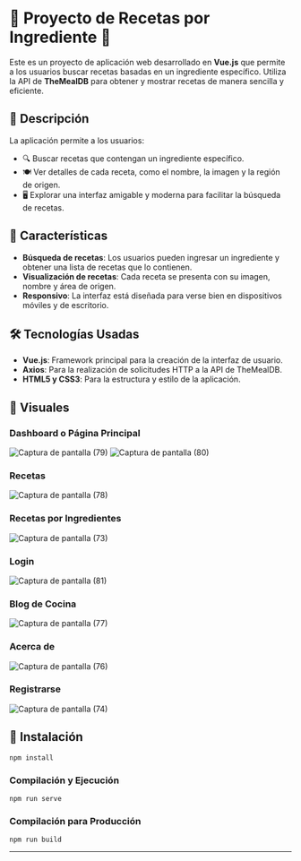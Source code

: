 # 🌟 Proyecto de Recetas por Ingrediente 🌟

Este es un proyecto de aplicación web desarrollado en **Vue.js** que permite a los usuarios buscar recetas basadas en un ingrediente específico. Utiliza la API de **TheMealDB** para obtener y mostrar recetas de manera sencilla y eficiente.

## 📝 Descripción

La aplicación permite a los usuarios:
- 🔍 Buscar recetas que contengan un ingrediente específico.
- 🍽️ Ver detalles de cada receta, como el nombre, la imagen y la región de origen.
- 🖥️ Explorar una interfaz amigable y moderna para facilitar la búsqueda de recetas.

## 🔧 Características

- **Búsqueda de recetas**: Los usuarios pueden ingresar un ingrediente y obtener una lista de recetas que lo contienen.
- **Visualización de recetas**: Cada receta se presenta con su imagen, nombre y área de origen.
- **Responsivo**: La interfaz está diseñada para verse bien en dispositivos móviles y de escritorio.

## 🛠️ Tecnologías Usadas

- **Vue.js**: Framework principal para la creación de la interfaz de usuario.
- **Axios**: Para la realización de solicitudes HTTP a la API de TheMealDB.
- **HTML5 y CSS3**: Para la estructura y estilo de la aplicación.

## 📸 Visuales

### Dashboard o Página Principal
![Captura de pantalla (79)](https://github.com/user-attachments/assets/87e7e664-379f-4bb8-9c2e-ffe467742d75)
![Captura de pantalla (80)](https://github.com/user-attachments/assets/8fbbeccb-d16d-4410-b137-c79c49d2dd64)

### Recetas
![Captura de pantalla (78)](https://github.com/user-attachments/assets/f9c870bb-3124-47d0-bd88-0844643a1ce6)

### Recetas por Ingredientes
![Captura de pantalla (73)](https://github.com/user-attachments/assets/3b959667-ea37-4e3b-97e2-393754dcbced)

### Login
![Captura de pantalla (81)](https://github.com/user-attachments/assets/b096fcc9-e1e8-469f-8613-70f7424dc7c3)

### Blog de Cocina
![Captura de pantalla (77)](https://github.com/user-attachments/assets/586fafb0-7b70-48da-a98a-bde5e3835e39)

### Acerca de
![Captura de pantalla (76)](https://github.com/user-attachments/assets/5c4fffc8-e10d-4461-91fb-2c8e1db1cb03)

### Registrarse
![Captura de pantalla (74)](https://github.com/user-attachments/assets/f77f8f60-0f4f-4f3b-9c19-db8bcb6f1e61)

## 🚀 Instalación

```
npm install
```

### Compilación y Ejecución
```
npm run serve
```

### Compilación para Producción
```
npm run build
```
---
